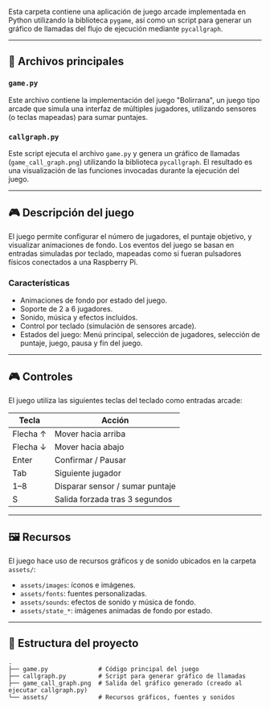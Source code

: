 Esta carpeta contiene una aplicación de juego arcade implementada en Python utilizando la biblioteca `pygame`, así como un script para generar un gráfico de llamadas del flujo de ejecución mediante `pycallgraph`.

---

## 📁 Archivos principales

### `game.py`

Este archivo contiene la implementación del juego "Bolirrana", un juego tipo arcade que simula una interfaz de múltiples jugadores, utilizando sensores (o teclas mapeadas) para sumar puntajes.

### `callgraph.py`

Este script ejecuta el archivo `game.py` y genera un gráfico de llamadas (`game_call_graph.png`) utilizando la biblioteca `pycallgraph`. El resultado es una visualización de las funciones invocadas durante la ejecución del juego.

---

## 🎮 Descripción del juego

El juego permite configurar el número de jugadores, el puntaje objetivo, y visualizar animaciones de fondo. Los eventos del juego se basan en entradas simuladas por teclado, mapeadas como si fueran pulsadores físicos conectados a una Raspberry Pi.

### Características

- Animaciones de fondo por estado del juego.
- Soporte de 2 a 6 jugadores.
- Sonido, música y efectos incluidos.
- Control por teclado (simulación de sensores arcade).
- Estados del juego: Menú principal, selección de jugadores, selección de puntaje, juego, pausa y fin del juego.

---

## 🎮 Controles

El juego utiliza las siguientes teclas del teclado como entradas arcade:

| Tecla           | Acción              |
|-----------------|---------------------|
| Flecha ↑        | Mover hacia arriba  |
| Flecha ↓        | Mover hacia abajo   |
| Enter           | Confirmar / Pausar  |
| Tab             | Siguiente jugador   |
| 1–8             | Disparar sensor / sumar puntaje |
| S               | Salida forzada tras 3 segundos |

---

## 🖼️ Recursos

El juego hace uso de recursos gráficos y de sonido ubicados en la carpeta `assets/`:

- `assets/images`: íconos e imágenes.
- `assets/fonts`: fuentes personalizadas.
- `assets/sounds`: efectos de sonido y música de fondo.
- `assets/state_*`: imágenes animadas de fondo por estado.

---

## 🧱 Estructura del proyecto

```plaintext
.
├── game.py              # Código principal del juego
├── callgraph.py         # Script para generar gráfico de llamadas
├── game_call_graph.png  # Salida del gráfico generado (creado al ejecutar callgraph.py)
└── assets/              # Recursos gráficos, fuentes y sonidos
